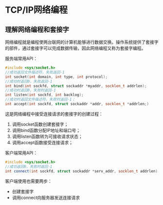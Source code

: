 # TCP/IP网络编程

## 理解网络编程和套接字

网络编程就是编程使两台联网的计算机能够进行数据交换。操作系统提供了套接字的部件，通过套接字可以完成数据传输，因此网络编程又称为套接字编程。

服务端常用API：

```c++
#include <sys/socket.h>
//成功返回文件描述符，失败返回-1
int socket(int domain, int type, int protocol);
//成功时返回0，失败返回-1
int bind(int sockfd, struct sockaddr *myaddr, socklen_t addrlen);
//成功时返回0，失败时返回-1
int listen(int sockfd, int backlog);
//成功时返回文件描述符，失败时返回-1；
int accept(int sockfd, struct sockaddr *addr, socklen_t *addrlen;)
```

这是网络编程中接受连接请求的套接字的创建过程：

1. 调用socket函数创建套接字；
2. 调用bind函数分配IP地址和端口号；
3. 调用listen函数转为可接收请求状态；
4. 调用accept函数接受连接请求；

客户端常用API：

```c++
#include <sys/socket.h>
//成功返回0，失败时返回-1
int connect(int sockfd, struct sockaddr *serv_addr, socklen_t addrlen);
```

客户端使用也需要两步：

- 创建套接字
- 调用connect向服务器发送连接请求


